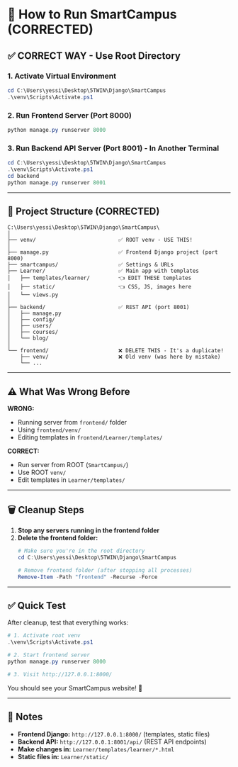 # 🚀 How to Run SmartCampus (CORRECTED)

## ✅ CORRECT WAY - Use Root Directory

### 1. Activate Virtual Environment
```powershell
cd C:\Users\yessi\Desktop\5TWIN\Django\SmartCampus
.\venv\Scripts\Activate.ps1
```

### 2. Run Frontend Server (Port 8000)
```powershell
python manage.py runserver 8000
```

### 3. Run Backend API Server (Port 8001) - In Another Terminal
```powershell
cd C:\Users\yessi\Desktop\5TWIN\Django\SmartCampus
.\venv\Scripts\Activate.ps1
cd backend
python manage.py runserver 8001
```

---

## 📁 Project Structure (CORRECTED)

```
C:\Users\yessi\Desktop\5TWIN\Django\SmartCampus\
│
├── venv/                          ✅ ROOT venv - USE THIS!
│
├── manage.py                      ✅ Frontend Django project (port 8000)
├── smartcampus/                   ✅ Settings & URLs
├── Learner/                       ✅ Main app with templates
│   ├── templates/learner/         👈 EDIT THESE templates
│   ├── static/                    👈 CSS, JS, images here
│   └── views.py
│
├── backend/                       ✅ REST API (port 8001)
│   ├── manage.py
│   ├── config/
│   ├── users/
│   ├── courses/
│   └── blog/
│
└── frontend/                      ❌ DELETE THIS - It's a duplicate!
    ├── venv/                      ❌ Old venv (was here by mistake)
    └── ...

```

---

## ⚠️ What Was Wrong Before

**WRONG:**
- Running server from `frontend/` folder
- Using `frontend/venv/`
- Editing templates in `frontend/Learner/templates/`

**CORRECT:**
- Run server from ROOT (`SmartCampus/`)
- Use ROOT `venv/`
- Edit templates in `Learner/templates/`

---

## 🗑️ Cleanup Steps

1. **Stop any servers running in the frontend folder**
2. **Delete the frontend folder:**
   ```powershell
   # Make sure you're in the root directory
   cd C:\Users\yessi\Desktop\5TWIN\Django\SmartCampus
   
   # Remove frontend folder (after stopping all processes)
   Remove-Item -Path "frontend" -Recurse -Force
   ```

---

## ✅ Quick Test

After cleanup, test that everything works:

```powershell
# 1. Activate root venv
.\venv\Scripts\Activate.ps1

# 2. Start frontend server
python manage.py runserver 8000

# 3. Visit http://127.0.0.1:8000/
```

You should see your SmartCampus website! 🎉

---

## 📝 Notes

- **Frontend Django:** `http://127.0.0.1:8000/` (templates, static files)
- **Backend API:** `http://127.0.0.1:8001/api/` (REST API endpoints)
- **Make changes in:** `Learner/templates/learner/*.html`
- **Static files in:** `Learner/static/`
